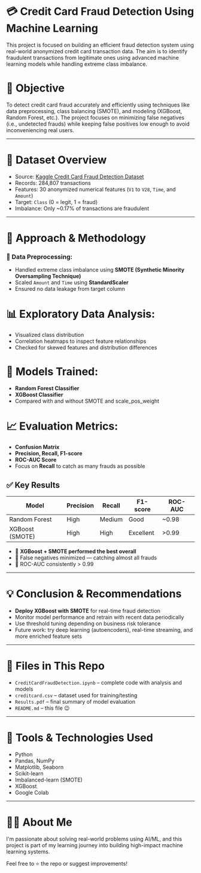 # 💳 Credit Card Fraud Detection Using Machine Learning

This project is focused on building an efficient fraud detection system using real-world anonymized credit card transaction data. The aim is to identify fraudulent transactions from legitimate ones using advanced machine learning models while handling extreme class imbalance.

# 📌 Objective

To detect credit card fraud accurately and efficiently using techniques like data preprocessing, class balancing (SMOTE), and modeling (XGBoost, Random Forest, etc.). The project focuses on minimizing false negatives (i.e., undetected frauds) while keeping false positives low enough to avoid inconveniencing real users.

---

# 📂 Dataset Overview

- Source: [Kaggle Credit Card Fraud Detection Dataset](https://www.kaggle.com/datasets/mlg-ulb/creditcardfraud)
- Records: 284,807 transactions
- Features: 30 anonymized numerical features (`V1` to `V28`, `Time`, and `Amount`)
- Target: `Class` (0 = legit, 1 = fraud)
- Imbalance: Only ~0.17% of transactions are fraudulent

---

# 🧪 Approach & Methodology

### 🔄 Data Preprocessing:
- Handled extreme class imbalance using **SMOTE (Synthetic Minority Oversampling Technique)**
- Scaled `Amount` and `Time` using **StandardScaler**
- Ensured no data leakage from target column

# 📊 Exploratory Data Analysis:
- Visualized class distribution
- Correlation heatmaps to inspect feature relationships
- Checked for skewed features and distribution differences

# 🧠 Models Trained:
- **Random Forest Classifier**
- **XGBoost Classifier**
- Compared with and without SMOTE and scale_pos_weight

# 📈 Evaluation Metrics:
- **Confusion Matrix**
- **Precision, Recall, F1-score**
- **ROC-AUC Score**
- Focus on **Recall** to catch as many frauds as possible



## ✅ Key Results

| Model         | Precision | Recall | F1-score | ROC-AUC |
|---------------|-----------|--------|----------|---------|
| Random Forest | High      | Medium | Good     | ~0.98   |
| XGBoost (SMOTE) | High   | High   | Excellent| >0.99   |

- 📌 **XGBoost + SMOTE performed the best overall**
- 🚫 False negatives minimized — catching almost all frauds
- 🎯 ROC-AUC consistently > 0.99

---

# 💡 Conclusion & Recommendations

- **Deploy XGBoost with SMOTE** for real-time fraud detection
- Monitor model performance and retrain with recent data periodically
- Use threshold tuning depending on business risk tolerance
- Future work: try deep learning (autoencoders), real-time streaming, and more enriched feature sets

---

# 📁 Files in This Repo

- `CreditCardFraudDetection.ipynb` – complete code with analysis and models
- `creditcard.csv` – dataset used for training/testing
- `Results.pdf` – final summary of model evaluation
- `README.md` – this file 😉

---

# 🚀 Tools & Technologies Used

- Python
- Pandas, NumPy
- Matplotlib, Seaborn
- Scikit-learn
- Imbalanced-learn (SMOTE)
- XGBoost
- Google Colab

---

# 🙋‍♂️ About Me

I'm passionate about solving real-world problems using AI/ML, and this project is part of my learning journey into building high-impact machine learning systems.

Feel free to ⭐️ the repo or suggest improvements!

